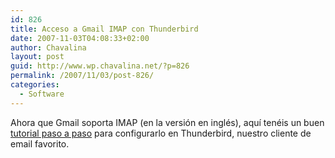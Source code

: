 ```yaml
---
id: 826
title: Acceso a Gmail IMAP con Thunderbird
date: 2007-11-03T04:08:33+02:00
author: Chavalina
layout: post
guid: http://www.wp.chavalina.net/?p=826
permalink: /2007/11/03/post-826/
categories:
  - Software
---
```

Ahora que Gmail soporta IMAP (en la versi&oacute;n en ingl&eacute;s), aqu&iacute; ten&eacute;is un buen <a href="http://dogmafobia.com/2007/11/02/accede-a-gmail-desde-thunderbird-mediante-el-protocolo-imap/" target="_blank">tutorial paso a paso</a> para configurarlo en Thunderbird, nuestro cliente de email favorito.